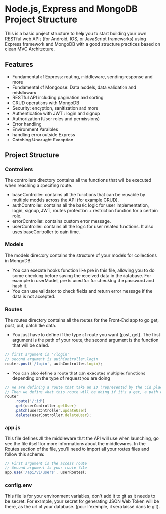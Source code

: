 # Node.js, Express and MongoDB Project Structure

This is a basic project structure to help you to start building your own RESTful web APIs (for Android, IOS, or JavaScript frameworks) using Express framework and MongoDB with a good structure practices based on clean MVC Architecture.

## Features

- Fundamental of Express: routing, middleware, sending response and more
- Fundamental of Mongoose: Data models, data validation and middleware
- RESTful API including pagination and sorting
- CRUD operations with MongoDB
- Security: encyption, sanitization and more
- Authentication with JWT : login and signup
- Authorization (User roles and permissions)
- Error handling
- Environment Varaibles
- handling error outside Express
- Catching Uncaught Exception

## Project Structure

### Controllers

The controllers directory contains all the functions that will be executed when reaching a specifing route.

- baseController: contains all the functions that can be reusable by multiple models across the API (for example CRUD).
- authController: contains all the basic logic for user implementation, login, signup, JWT, routes protection + restriction function for a certain role.
- errorController: contains custom error message.
- userController: contains all the logic for user related functions. It also uses baseController to gain time.

### Models

The models directory contains the structure of your models for collections in MongoDB.

- You can execute hooks function like pre in this file, allowing you to do some checking before saving the received data in the database. For example in userModel, pre is used for for checking the password and hash it.
- You can use validator to check fields and return error message if the data is not accepted.

### Routes

The routes directory contains all the routes for the Front-End app to go get, post, put, patch the data.

- You just have to define if the type of route you want (post, get). The first argument is the path of your route, the second argument is the function that will be called.

~~~~javascript
// first argument is '/login'
// second argument is authController.login
router.post('/login', authController.login);
~~~~

- You can also define a route that can executes multiples functions depending on the type of request you are doing

~~~~javascript
// We are defining a route that take an ID (represented by the :id placeholder)
// Then we define what this route will be doing if it's a get, a path or a delete request
router
    .route('/:id')
    .get(userController.getUser)
    .patch(userController.updateUser)
    .delete(userController.deleteUser);
~~~~

### app.js

This file defines all the middleware that the API will use when launching, go see the file itself for more informations about the middlewares. In the Routes section of the file, you'll need to import all your routes files and follow this schema:

~~~~javascript
// First argument is the access route
// Second argument is your route file
app.use('/api/v1/users', userRoutes);
~~~~

### config.env

This file is for your environment variables, don't add it to git as it needs to be secret. For example, your secret for generating JSON Web Token will be there, as the url of your database. (pour l'exemple, il sera laissé dans le git).
  